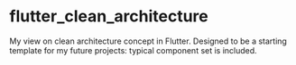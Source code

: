 # flutter_clean_architecture
My view on clean architecture concept in Flutter. Designed to be a starting template for my future projects: typical component set is included.

